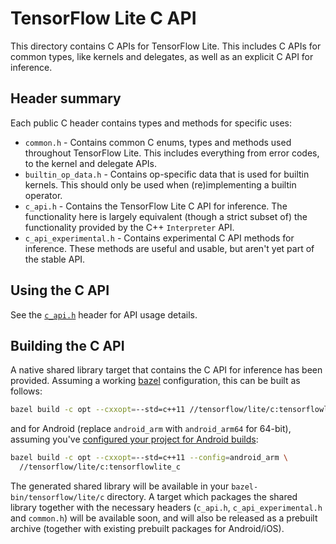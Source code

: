 # TensorFlow Lite C API

This directory contains C APIs for TensorFlow Lite. This includes C APIs
for common types, like kernels and delegates, as well as an explicit C API
for inference.

## Header summary

Each public C header contains types and methods for specific uses:

*   `common.h` - Contains common C enums, types and methods used throughout
    TensorFlow Lite. This includes everything from error codes, to the kernel
    and delegate APIs.
*    `builtin_op_data.h` - Contains op-specific data that is used for builtin
     kernels. This should only be used when (re)implementing a builtin operator.
*   `c_api.h` - Contains the TensorFlow Lite C API for inference. The
     functionality here is largely equivalent (though a strict subset of) the
     functionality provided by the C++ `Interpreter` API.
*   `c_api_experimental.h` - Contains experimental C API methods for inference.
     These methods are useful and usable, but aren't yet part of the stable API.

## Using the C API

See the [`c_api.h`](c_api.h) header for API usage details.

## Building the C API

A native shared library target that contains the C API for inference has been
provided. Assuming a working [bazel](https://bazel.build/versions/master/docs/install.html)
configuration, this can be built as follows:

```sh
bazel build -c opt --cxxopt=--std=c++11 //tensorflow/lite/c:tensorflowlite_c
```

and for Android (replace `android_arm` with `android_arm64` for 64-bit),
assuming you've [configured your project for Android builds](../g3doc/guide/android.md):

```sh
bazel build -c opt --cxxopt=--std=c++11 --config=android_arm \
  //tensorflow/lite/c:tensorflowlite_c
```

The generated shared library will be available in your
`bazel-bin/tensorflow/lite/c` directory. A target which packages the shared
library together with the necessary headers (`c_api.h`, `c_api_experimental.h`
and `common.h`) will be available soon, and will also be released as a prebuilt
archive (together with existing prebuilt packages for Android/iOS).

